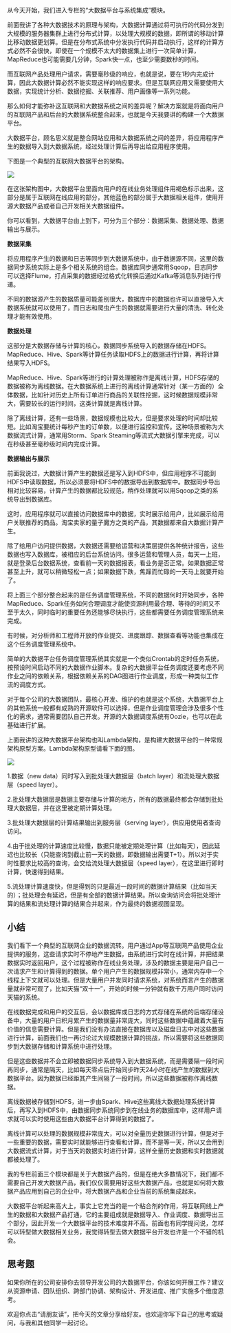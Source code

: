 从今天开始，我们进入专栏的“大数据平台与系统集成”模块。

前面我讲了各种大数据技术的原理与架构，大数据计算通过将可执行的代码分发到大规模的服务器集群上进行分布式计算，以处理大规模的数据，即所谓的移动计算比移动数据更划算。但是在分布式系统中分发执行代码并启动执行，这样的计算方式必然不会很快，即使在一个规模不太大的数据集上进行一次简单计算，MapReduce也可能需要几分钟，Spark快一点，也至少需要数秒的时间。

而互联网产品处理用户请求，需要毫秒级的响应，也就是说，要在1秒内完成计算，因此大数据计算必然不能实现这样的响应要求。但是互联网应用又需要使用大数据，实现统计分析、数据挖掘、关联推荐、用户画像等一系列功能。

那么如何才能弥补这互联网和大数据系统之间的差异呢？解决方案就是将面向用户的互联网产品和后台的大数据系统整合起来，也就是今天我要讲的构建一个大数据平台。

大数据平台，顾名思义就是整合网站应用和大数据系统之间的差异，将应用程序产生的数据导入到大数据系统，经过处理计算后再导出给应用程序使用。

下图是一个典型的互联网大数据平台的架构。

![](https://static001.geekbang.org/resource/image/5f/1f/5f0515ad5740575ff79ac8c68990071f.png?wh=776*816)

在这张架构图中，大数据平台里面向用户的在线业务处理组件用褐色标示出来，这部分是属于互联网在线应用的部分，其他蓝色的部分属于大数据相关组件，使用开源大数据产品或者自己开发相关大数据组件。

你可以看到，大数据平台由上到下，可分为三个部分：数据采集、数据处理、数据输出与展示。

**数据采集**

将应用程序产生的数据和日志等同步到大数据系统中，由于数据源不同，这里的数据同步系统实际上是多个相关系统的组合。数据库同步通常用Sqoop，日志同步可以选择Flume，打点采集的数据经过格式化转换后通过Kafka等消息队列进行传递。

不同的数据源产生的数据质量可能差别很大，数据库中的数据也许可以直接导入大数据系统就可以使用了，而日志和爬虫产生的数据就需要进行大量的清洗、转化处理才能有效使用。

**数据处理**

这部分是大数据存储与计算的核心，数据同步系统导入的数据存储在HDFS。MapReduce、Hive、Spark等计算任务读取HDFS上的数据进行计算，再将计算结果写入HDFS。

MapReduce、Hive、Spark等进行的计算处理被称作是离线计算，HDFS存储的数据被称为离线数据。在大数据系统上进行的离线计算通常针对（某一方面的）全体数据，比如针对历史上所有订单进行商品的关联性挖掘，这时候数据规模非常大，需要较长的运行时间，这类计算就是离线计算。

除了离线计算，还有一些场景，数据规模也比较大，但是要求处理的时间却比较短。比如淘宝要统计每秒产生的订单数，以便进行监控和宣传。这种场景被称为大数据流式计算，通常用Storm、Spark Steaming等流式大数据引擎来完成，可以在秒级甚至毫秒级时间内完成计算。

**数据输出与展示**

前面我说过，大数据计算产生的数据还是写入到HDFS中，但应用程序不可能到HDFS中读取数据，所以必须要将HDFS中的数据导出到数据库中。数据同步导出相对比较容易，计算产生的数据都比较规范，稍作处理就可以用Sqoop之类的系统导出到数据库。

这时，应用程序就可以直接访问数据库中的数据，实时展示给用户，比如展示给用户关联推荐的商品。淘宝卖家的量子魔方之类的产品，其数据都来自大数据计算产生。

除了给用户访问提供数据，大数据还需要给运营和决策层提供各种统计报告，这些数据也写入数据库，被相应的后台系统访问。很多运营和管理人员，每天一上班，就是登录后台数据系统，查看前一天的数据报表，看业务是否正常。如果数据正常甚至上升，就可以稍微轻松一点；如果数据下跌，焦躁而忙碌的一天马上就要开始了。

将上面三个部分整合起来的是任务调度管理系统，不同的数据何时开始同步，各种MapReduce、Spark任务如何合理调度才能使资源利用最合理、等待的时间又不至于太久，同时临时的重要任务还能够尽快执行，这些都需要任务调度管理系统来完成。

有时候，对分析师和工程师开放的作业提交、进度跟踪、数据查看等功能也集成在这个任务调度管理系统中。

简单的大数据平台任务调度管理系统其实就是一个类似Crontab的定时任务系统，按预设时间启动不同的大数据作业脚本。复杂的大数据平台任务调度还要考虑不同作业之间的依赖关系，根据依赖关系的DAG图进行作业调度，形成一种类似工作流的调度方式。

对于每个公司的大数据团队，最核心开发、维护的也就是这个系统，大数据平台上的其他系统一般都有成熟的开源软件可以选择，但是作业调度管理会涉及很多个性化的需求，通常需要团队自己开发。开源的大数据调度系统有Oozie，也可以在此基础进行扩展。

上面我讲的这种大数据平台架构也叫Lambda架构，是构建大数据平台的一种常规架构原型方案。Lambda架构原型请看下面的图。

![](https://static001.geekbang.org/resource/image/a3/f2/a3e7631959591ea2b1787e0c90c90ff2.png?wh=600*342)

1.数据（new data）同时写入到批处理大数据层（batch layer）和流处理大数据层（speed layer）。

2.批处理大数据层是数据主要存储与计算的地方，所有的数据最终都会存储到批处理大数据层，并在这里被定期计算处理。

3.批处理大数据层的计算结果输出到服务层（serving layer），供应用使用者查询访问。

4.由于批处理的计算速度比较慢，数据只能被定期处理计算（比如每天），因此延迟也比较长（只能查询到截止前一天的数据，即数据输出需要T+1）。所以对于实时性要求比较高的查询，会交给流处理大数据层（speed layer），在这里进行即时计算，快速得到结果。

5.流处理计算速度快，但是得到的只是最近一段时间的数据计算结果（比如当天的）；批处理会有延迟，但是有全部的数据计算结果。所以查询访问会将批处理计算的结果和流处理计算的结果合并起来，作为最终的数据视图呈现。

## 小结

我们看下一个典型的互联网企业的数据流转。用户通过App等互联网产品使用企业提供的服务，这些请求实时不停地产生数据，由系统进行实时在线计算，并把结果数据实时返回用户，这个过程被称作在线业务处理，涉及的数据主要是用户自己一次请求产生和计算得到的数据。单个用户产生的数据规模非常小，通常内存中一个线程上下文就可以处理。但是大量用户并发同时请求系统，对系统而言产生的数据量就非常可观了，比如天猫“双十一”，开始的时候一分钟就有数千万用户同时访问天猫的系统。

在线数据完成和用户的交互后，会以数据库或日志的方式存储在系统的后端存储设备中，大量的用户日积月累产生的数据量非常庞大，同时这些数据中蕴藏着大量有价值的信息需要计算。但是我们没有办法直接在数据库以及磁盘日志中对这些数据进行计算，前面我们也一再讨论过大规模数据计算的挑战，所以需要将这些数据同步到大数据存储和计算系统中进行处理。

但是这些数据并不会立即被数据同步系统导入到大数据系统，而是需要隔一段时间再同步，通常是隔天，比如每天零点后开始同步昨天24小时在线产生的数据到大数据平台。因为数据已经距其产生间隔了一段时间，所以这些数据被称作离线数据。

离线数据被存储到HDFS，进一步由Spark、Hive这些离线大数据处理系统计算后，再写入到HDFS中，由数据同步系统同步到在线业务的数据库中，这样用户请求就可以实时使用这些由大数据平台计算得到的数据了。

离线计算可以处理的数据规模非常庞大，可以对全量历史数据进行计算，但是对于一些重要的数据，需要实时就能够进行查看和计算，而不是等一天，所以又会用到大数据流式计算，对于当天的数据实时进行计算，这样全量历史数据和实时数据就都被处理了。

我的专栏前面三个模块都是关于大数据产品的，但是在绝大多数情况下，我们都不需要自己开发大数据产品，我们仅仅需要用好这些大数据产品，也就是如何将大数据产品应用到自己的企业中，将大数据产品和企业当前的系统集成起来。

大数据平台听起来高大上，事实上它充当的是一个粘合剂的作用，将互联网线上产生的数据和大数据产品打通，它的主要组成就是数据导入、作业调度、数据导出三个部分，因此开发一个大数据平台的技术难度并不高。前面也有同学提问说，怎样可以转型做大数据相关业务，我觉得转型去做大数据平台开发也许是一个不错的机会。

## 思考题

如果你所在的公司安排你去领导开发公司的大数据平台，你该如何开展工作？建议从资源申请、团队组织、跨部门协调、架构设计、开发进度、推广实施多个维度思考。

欢迎你点击“请朋友读”，把今天的文章分享给好友。也欢迎你写下自己的思考或疑问，与我和其他同学一起讨论。